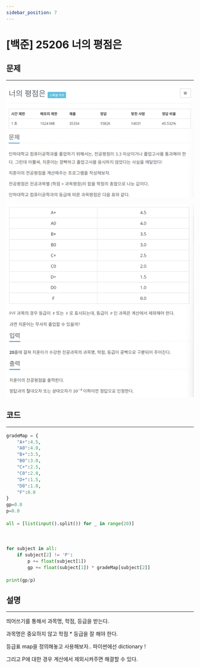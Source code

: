 ```yaml
---
sidebar_position: 7
---
```


# [백준] 25206 너의 평점은 

## 문제
---

![Alt text](./img/1-30/image7-1.png)

![Alt text](./img/1-30/image7-2.png)

## 코드
---

```python
gradeMap = {
    "A+":4.5,
    "A0":4.0,
    "B+":3.5,
    "B0":3.0,
    "C+":2.5,
    "C0":2.0,
    "D+":1.5,
    "D0":1.0,
    "F":0.0
}
gp=0.0
p=0.0

all = [list(input().split()) for _ in range(20)]



for subject in all:
    if subject[2] != 'P':
        p += float(subject[1])
        gp += float(subject[1]) * gradeMap[subject[2]] 

print(gp/p)
```


## 설명
---

띄어쓰기를 통해서 과목명, 학점, 등급을 받는다.

과목명은 중요하지 않고 학점 * 등급을 잘 해야 한다.

등급표 map을 정의해놓고 사용해보자.. 파이썬에선 dictionary !

그리고 P에 대한 경우 계산에서 제외시켜주면 해결할 수 있다.
